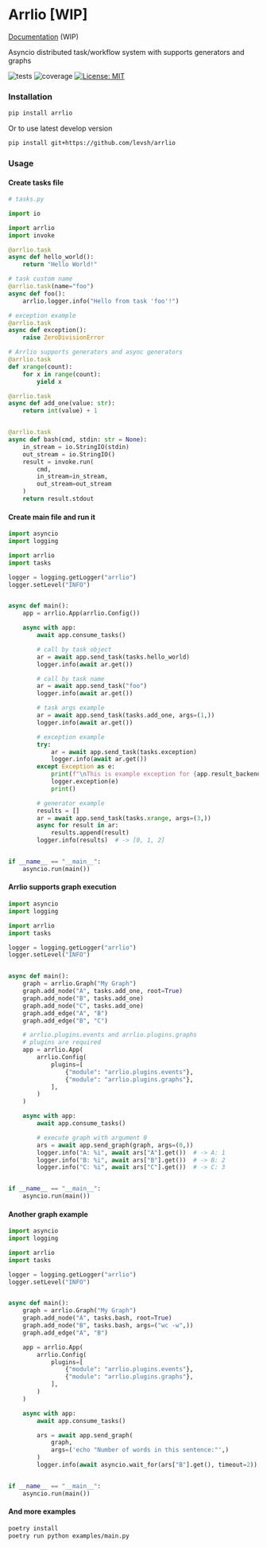 # Arrlio [WIP]

[Documentation](https://levsh.github.io/arrlio) (WIP)

Asyncio distributed task/workflow system with supports generators and graphs

![tests](https://github.com/levsh/arrlio/workflows/tests/badge.svg)
![coverage](https://img.shields.io/endpoint?url=https://gist.githubusercontent.com/levsh/727ed723ccaee0d5825513af6472e3a5/raw/coverage.json)
[![License: MIT](https://img.shields.io/badge/License-MIT-yellow.svg)](https://opensource.org/licenses/MIT)

### Installation
```bash
pip install arrlio
```
Or to use latest develop version
```bash
pip install git+https://github.com/levsh/arrlio
```

### Usage

#### Create tasks file
```python
# tasks.py

import io

import arrlio
import invoke

@arrlio.task
async def hello_world():
    return "Hello World!"

# task custom name
@arrlio.task(name="foo")
async def foo():
    arrlio.logger.info("Hello from task 'foo'!")

# exception example
@arrlio.task
async def exception():
    raise ZeroDivisionError

# Arrlio supports generators and async generators
@arrlio.task
def xrange(count):
    for x in range(count):
        yield x

@arrlio.task
async def add_one(value: str):
    return int(value) + 1


@arrlio.task
async def bash(cmd, stdin: str = None):
    in_stream = io.StringIO(stdin)
    out_stream = io.StringIO()
    result = invoke.run(
        cmd,
        in_stream=in_stream,
        out_stream=out_stream
    )
    return result.stdout
```

#### Create main file and run it

```python
import asyncio
import logging

import arrlio
import tasks

logger = logging.getLogger("arrlio")
logger.setLevel("INFO")


async def main():
    app = arrlio.App(arrlio.Config())

    async with app:
        await app.consume_tasks()

        # call by task object
        ar = await app.send_task(tasks.hello_world)
        logger.info(await ar.get())

        # call by task name
        ar = await app.send_task("foo")
        logger.info(await ar.get())

        # task args example
        ar = await app.send_task(tasks.add_one, args=(1,))
        logger.info(await ar.get())

        # exception example
        try:
            ar = await app.send_task(tasks.exception)
            logger.info(await ar.get())
        except Exception as e:
            print(f"\nThis is example exception for {app.result_backend}:\n")
            logger.exception(e)
            print()

        # generator example
        results = []
        ar = await app.send_task(tasks.xrange, args=(3,))
        async for result in ar:
            results.append(result)
        logger.info(results)  # -> [0, 1, 2]


if __name__ == "__main__":
    asyncio.run(main())
```

#### Arrlio supports graph execution
```python
import asyncio
import logging

import arrlio
import tasks

logger = logging.getLogger("arrlio")
logger.setLevel("INFO")


async def main():
    graph = arrlio.Graph("My Graph")
    graph.add_node("A", tasks.add_one, root=True)
    graph.add_node("B", tasks.add_one)
    graph.add_node("C", tasks.add_one)
    graph.add_edge("A", "B")
    graph.add_edge("B", "C")

	# arrlio.plugins.events and arrlio.plugins.graphs
	# plugins are required
    app = arrlio.App(
        arrlio.Config(
            plugins=[
                {"module": "arrlio.plugins.events"},
                {"module": "arrlio.plugins.graphs"},
            ],
        )
    )

    async with app:
        await app.consume_tasks()

		# execute graph with argument 0
        ars = await app.send_graph(graph, args=(0,))
        logger.info("A: %i", await ars["A"].get())  # -> A: 1
        logger.info("B: %i", await ars["B"].get())  # -> B: 2
        logger.info("C: %i", await ars["C"].get())  # -> C: 3


if __name__ == "__main__":
    asyncio.run(main())
```
#### Another graph example
```python
import asyncio
import logging

import arrlio
import tasks

logger = logging.getLogger("arrlio")
logger.setLevel("INFO")


async def main():
    graph = arrlio.Graph("My Graph")
    graph.add_node("A", tasks.bash, root=True)
    graph.add_node("B", tasks.bash, args=("wc -w",))
    graph.add_edge("A", "B")

    app = arrlio.App(
        arrlio.Config(
            plugins=[
                {"module": "arrlio.plugins.events"},
                {"module": "arrlio.plugins.graphs"},
            ],
        )
    )

    async with app:
        await app.consume_tasks()

        ars = await app.send_graph(
            graph,
            args=('echo "Number of words in this sentence:"',)
        )
        logger.info(await asyncio.wait_for(ars["B"].get(), timeout=2))  # -> 6


if __name__ == "__main__":
    asyncio.run(main())
```

#### And more examples
```bash
poetry install
poetry run python examples/main.py
```
